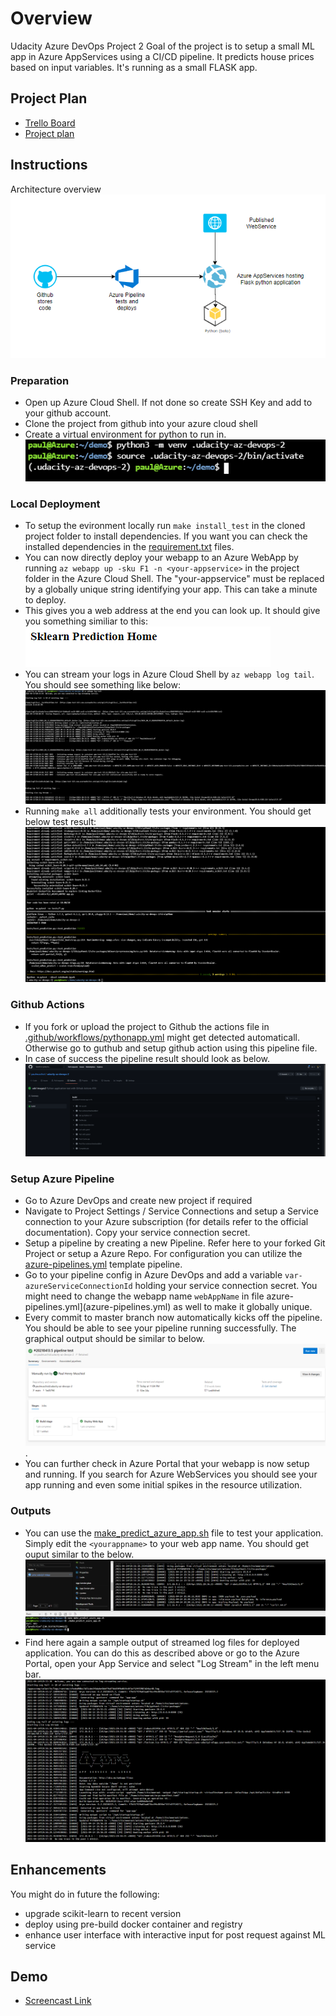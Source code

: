 # Overview

Udacity Azure DevOps Project 2
Goal of the project is to setup a small ML app in Azure AppServices using a CI/CD pipeline. It predicts house prices based on input variables. It's running as a small FLASK app.

## Project Plan

* [Trello Board](https://trello.com/b/gBSg2Be7/udacity-devops-r2)
* [Project plan](https://docs.google.com/spreadsheets/d/1eglH8eQMsFBMbxrhoCgWaRv9xnAr1unJ7hDYKaKsSjg/edit?usp=sharing)

## Instructions

Architecture overview
![archdiagram](img/archdiagram.PNG)

### Preparation

* Open up Azure Cloud Shell. If not done so create SSH Key and add to your github account.
* Clone the project from github into your azure cloud shell
* Create a virtual environment for python to run in.
![Venv](img/venv.PNG)

### Local Deployment

* To setup the evironment locally run `make install_test` in the cloned project folder to install dependencies. If you want you can check the installed dependencies in the [requirement.txt](requirements.txt) files.
* You can now directly deploy your webapp to an Azure WebApp by running `az webapp up -sku F1 -n <your-appservice>` in the project folder in the Azure Cloud Shell. The "your-appservice" must be replaced by a globally unique string identifying your app. This can take a minute to deploy.
* This gives you a web address at the end you can look up. It should give you something similiar to this:
![Demo](img/demo.PNG "Demo")
* You can stream your logs in Azure Cloud Shell by `az webapp log tail`. You should see something like below:
![Log](img/logs.PNG "Log")
* Running `make all` additionally tests your environment. You should get below test result:
![make all](img/makeall.PNG "make all")

### Github Actions

* If you fork or upload the project to Github the actions file in [.github/workflows/pythonapp.yml](.github/workflows/pythonapp.yml) might get detected automaticall. Otherwise go to guthub and setup github action using this pipeline file.
* In case of success the pipeline result should look as below.
![GitHub action](img/gitactions.PNG)

### Setup Azure Pipeline

* Go to Azure DevOps and create new project if required
* Navigate to Project Settings / Service Connections and setup a Service connection to your Azure subscription (for details refer to the official documentation). Copy your service connection secret.
* Setup a pipeline by creating a new Pipeline. Refer here to your forked Git Project or setup a Azure Repo. For configuration you can utilize the [azure-pipelines.yml](azure-pipelines.yml) template pipeline.
* Go to your pipeline config in Azure DevOps and add a variable `var-azureServiceConnectionId` holding your service connection secret. You might need to change the webapp name `webAppName` in file azure-pipelines.yml](azure-pipelines.yml) as well to make it globally unique.
* Every commit to master branch now automatically kicks off the pipeline. You should be able to see your pipeline running successfully. The graphical output should be similar to below.
![pipeline success](img/pipeline.PNG "pipeline success").
* You can further check in Azure Portal that your webapp is now setup and running. If you search for Azure WebServices you should see your app running and even some initial spikes in the resource utilization. 

### Outputs

* You can use the [make_predict_azure_app.sh](make_predict_azure_app.sh) file to test your application. Simply edit the `<yourappname>` to your web app name. You should get ouput similar to the below.
![output](img/output.PNG "output")
* Find here again a sample output of streamed log files for deployed application. You can do this as described above or go to the Azure Portal, open your App Service and select "Log Stream" in the left menu bar.
![Log](img/logs2.PNG "Log")

## Enhancements
You  might do in future the following:
* upgrade scikit-learn to recent version
* deploy using pre-build docker container and registry
* enhance user interface with interactive input for post request against ML service

## Demo 

* [Screencast Link](hhttps://youtu.be/VsKEh5p6r3M)



